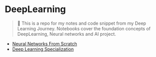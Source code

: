 # DeepLearning
> 📕 This is a repo for my notes and code snippet from my Deep Learning Journey. Notebooks cover the foundation concepts of DeepLearning, Neural networks and AI project.

- [Neural Networks From Scratch](https://nnfs.io/) 
- [Deep Learning Specialization](https://www.deeplearning.ai/program/deep-learning-specialization/)
